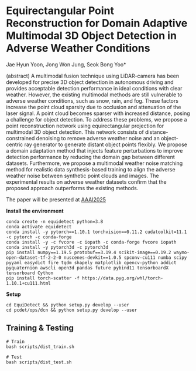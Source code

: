 # Equirectangular Point Reconstruction for Domain Adaptive Multimodal 3D Object Detection in Adverse Weather Conditions

Jae Hyun Yoon, Jong Won Jung, Seok Bong Yoo*

(abstract) A multimodal fusion technique using LiDAR-camera has been developed for precise 3D object detection in autonomous driving and provides acceptable detection performance in ideal conditions with clear weather. However, the existing multimodal methods are still vulnerable to adverse weather conditions, such as snow, rain, and fog. These factors increase the point cloud sparsity due to occlusion and attenuation of the laser signal. A point cloud becomes sparser with increased distance, posing a challenge for object detection. To address these problems, we propose a point reconstruction network using equirectangular projection for multimodal 3D object detection. This network consists of distance-constrained denoising to remove adverse weather noise and an object-centric ray generator to generate distant object points flexibly. We propose a domain adaptation method that injects feature perturbations to improve detection performance by reducing the domain gap between different datasets. Furthermore, we propose a multimodal weather noise matching method for realistic data synthesis-based training to align the adverse weather noise between synthetic point clouds and images. The experimental results on adverse weather datasets confirm that the proposed approach outperforms the existing methods.

The paper will be presented at [AAAI2025](https://aaai.org/conference/aaai/aaai-25/)



**Install the environment**
```
conda create -n equidetect python=3.8
conda activate equidetect
conda install -y pytorch==1.10.1 torchvision==0.11.2 cudatoolkit=11.1 -c pytorch -c conda-forge
conda install -y -c fvcore -c iopath -c conda-forge fvcore iopath
conda install -y pytorch3d -c pytorch3d
pip install numpy==1.19.5 protobuf==3.19.4 scikit-image==0.19.2 waymo-open-dataset-tf-2-2-0 nuscenes-devkit==1.0.5 spconv-cu111 numba scipy pyyaml easydict fire tqdm shapely matplotlib opencv-python addict pyquaternion awscli open3d pandas future pybind11 tensorboardX tensorboard Cython
pip install torch-scatter -f https://data.pyg.org/whl/torch-1.10.1+cu111.html
```

**Setup**
```
cd EquiDetect && python setup.py develop --user
cd pcdet/ops/dcn && python setup.py develop --user
```

## Training & Testing
```
# Train
bash scripts/dist_train.sh

# Test
bash scripts/dist_test.sh
